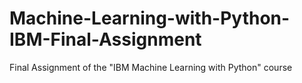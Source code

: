 # Machine-Learning-with-Python-IBM-Final-Assignment
Final Assignment of the "IBM Machine Learning with Python" course
